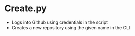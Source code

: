 # Create.py
* Logs into Github using credentials in the script 
* Creates a new repository using the given name in the CLI